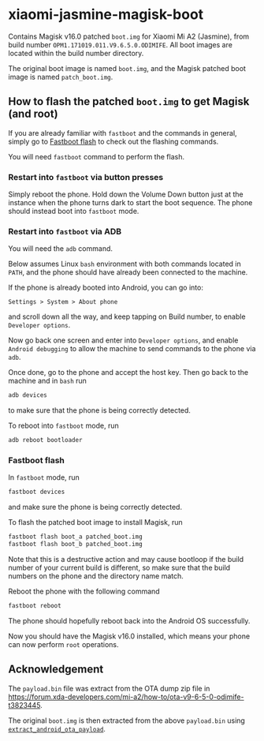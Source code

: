 # xiaomi-jasmine-magisk-boot

Contains Magisk v16.0 patched `boot.img` for Xiaomi Mi A2 (Jasmine), from build
number `OPM1.171019.011.V9.6.5.0.ODIMIFE`. All boot images are located within
the build number directory.

The original boot image is named `boot.img`, and the Magisk patched boot image
is named `patch_boot.img`.

## How to flash the patched `boot.img` to get Magisk (and root)

If you are already familiar with `fastboot` and the commands in general, simply
go to [Fastboot flash](#fastboot-flash) to check out the flashing commands.

You will need `fastboot` command to perform the flash.

### Restart into `fastboot` via button presses

Simply reboot the phone. Hold down the Volume Down button just at the instance
when the phone turns dark to start the boot sequence. The phone should instead
boot into `fastboot` mode.

### Restart into `fastboot` via ADB

You will need the `adb` command.

Below assumes Linux `bash` environment with both commands located in `PATH`, and
the phone should have already been connected to the machine.

If the phone is already booted into Android, you can go into:

`Settings > System > About phone`

and scroll down all the way, and keep tapping on Build number, to enable
`Developer options`.

Now go back one screen and enter into `Developer options`, and enable
`Android debugging` to allow the machine to send commands to the phone via
`adb`.

Once done, go to the phone and accept the host key. Then go back to the machine
and in `bash` run

```bash
adb devices
```

to make sure that the phone is being correctly detected.

To reboot into `fastboot` mode, run

```bash
adb reboot bootloader
```

### Fastboot flash

In `fastboot` mode, run

```bash
fastboot devices
```

and make sure the phone is being correctly detected.

To flash the patched boot image to install Magisk, run

```bash
fastboot flash boot_a patched_boot.img
fastboot flash boot_b patched_boot.img
```

Note that this is a destructive action and may cause bootloop if the build
number of your current build is different, so make sure that the build numbers
on the phone and the directory name match.

Reboot the phone with the following command

```bash
fastboot reboot
```

The phone should hopefully reboot back into the Android OS successfully.

Now you should have the Magisk v16.0 installed, which means your phone can now
perform `root` operations.

## Acknowledgement

The `payload.bin` file was extract from the OTA dump zip file in
<https://forum.xda-developers.com/mi-a2/how-to/ota-v9-6-5-0-odimife-t3823445>.

The original `boot.img` is then extracted from the above `payload.bin` using
[`extract_android_ota_payload`](https://github.com/cyxx/extract_android_ota_payload).

